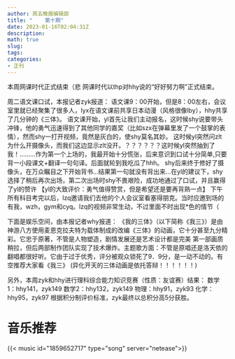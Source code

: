 ```yaml
---
author: 周五晚报编辑部
title: "    第十期"
date: 2023-01-16T02:04:31Z
description: 
math: true
slug: 
tags:
categories:
- 正刊
---
```

本周网课时代正式结束（悲
网课时代以thp对hhy说的“好好努力啊”正式结束。

周二语文课口试，本报记者zyk报道：
语文课9：00开始，但是8：00左右，会议室里就已经聚集了很多人，lyx在语文课前共享日本动漫（风格很像lby），hhy共享了几分钟的《三体》。
语文课开始，yl首先让我们主动报名，这时候shy说要带头冲锋，他的勇气迅速得到了其他同学的嘉奖（比如szx在弹幕里发了一个鼓掌的表情），然而shy一打开视频，竟然是灰白的，使shy莫名其妙。
这时候yl突然问zlt为什么开摄像头，而我们这边显示zlt没开。？？？？？？这时候yl突然抽到了我！………作为第一个上场的，我最开始十分慌张，后来意识到口试十分简单,只要背一小段课文+翻译一句句译。后面就轮到我吃瓜了hhh。
shy后来终于修好了摄像头，在万众瞩目之下开始背书…结果第一句就没有背出来…在yl的建议下，shy选择了稍后再次出场，第二次出场时shy不畏艰险，成功地通过了口试，并且赢得了yl的赞许
【yl的大致评价：勇气值得赞赏，但是希望还是要再背熟一点】
下午所有科目考完以后，lzq邀请我们去他的个人会议室看塞得朋克。当时应邀到场的有我，wzh，gym和cyq。lzq的视频非常生动，不过里面不时出现*色的情节（    

下面是娱乐空间，由本报记者why报道：
《我的三体》（以下简称《我三》）是由神游八方使用麦恩克拉夫特为载体制成的改编《三体》的动画，它十分甚至九分精彩。它忠于原著，不管是人物塑造，剧情发展还是艺术设计都是完美 第一部画质稍拉，但后两部制作团队实现了技术爆炸。主题歌方面：不管是原唱还是洛天依的翻唱都很好听。它由于过于优秀，评分被观众锁死了9．9分，是一动不动的。有空推荐大家看《我三》
(异化开天的三体动画是依托答辩！！！！！！)

另外，本周zyk和hhy进行理科综合能力知识竞赛（性质：友谊赛）结果：
数学1：hhy141，zyk149
数学2：hhy132，zyk149
物理：hhy91，zyk93
化学：hhy95，zyk97
根据积分制评价标准，zyk最终以总积分高5分获胜。

# 音乐推荐
{{< music id="1859652717" type="song" server="netease">}}  